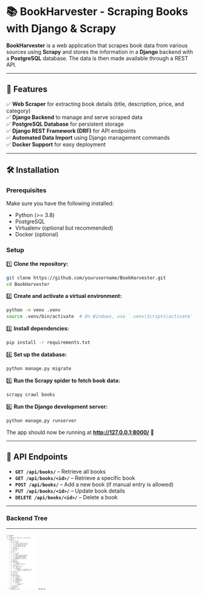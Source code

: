 # 📚 BookHarvester - Scraping Books with Django & Scrapy


**BookHarvester** is a web application that scrapes book data from various sources using **Scrapy** and stores the information in a **Django** backend with a **PostgreSQL** database. The data is then made available through a REST API.  


---

## 🚀 Features  

✅ **Web Scraper** for extracting book details (title, description, price, and category)  
✅ **Django Backend** to manage and serve scraped data  
✅ **PostgreSQL Database** for persistent storage  
✅ **Django REST Framework (DRF)** for API endpoints  
✅ **Automated Data Import** using Django management commands  
✅ **Docker Support** for easy deployment  

---


## 🛠️ Installation  

### Prerequisites  
Make sure you have the following installed:  
- Python (>= 3.8)  
- PostgreSQL  
- Virtualenv (optional but recommended)  
- Docker (optional)  



### Setup  

1️⃣ **Clone the repository:**  
```sh
git clone https://github.com/yourusername/BookHarvester.git
cd BookHarvester
```

2️⃣ **Create and activate a virtual environment:**  
```sh
python -m venv .venv
source .venv/bin/activate  # On Windows, use `.venv\Scripts\activate`
```

3️⃣ **Install dependencies:**  
```sh
pip install -r requirements.txt
```

4️⃣ **Set up the database:**  
```sh
python manage.py migrate
```

5️⃣ **Run the Scrapy spider to fetch book data:**  
```sh
scrapy crawl books
```

6️⃣ **Run the Django development server:**  
```sh
python manage.py runserver
```

The app should now be running at **http://127.0.0.1:8000/** 🎉  

---

## 📡 API Endpoints  

- **`GET /api/books/`** – Retrieve all books  
- **`GET /api/books/<id>/`** – Retrieve a specific book  
- **`POST /api/books/`** – Add a new book (if manual entry is allowed)  
- **`PUT /api/books/<id>/`** – Update book details  
- **`DELETE /api/books/<id>/`** – Delete a book  

---


### Backend Tree 
---
<img src="./assets/Screenshot 2025-03-17 at 20.23.16.png" alt="backend tree" width="80" height="150"/>
---